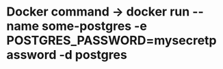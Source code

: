 # Docker command -> docker run --name some-postgres -e POSTGRES_PASSWORD=mysecretpassword -d postgres



